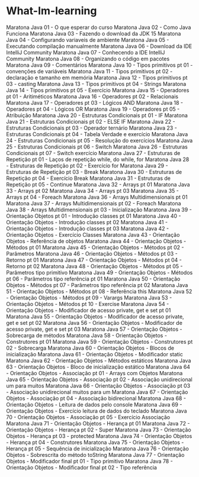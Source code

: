 # What-Im-learning
Maratona Java 01 - O que esperar do curso
Maratona Java 02 - Como Java Funciona
Maratona Java 03 - Fazendo o download da JDK 15
Maratona Java 04 - Configurando variaveis de ambiente
Maratona Java 05 - Executando compilação manualmente
Maratona Java 06 - Download da IDE IntelliJ Community
Maratona Java 07 - Conhecendo a IDE IntelliJ Community
Maratona Java 08 - Organizando o código em pacotes
Maratona Java 09 - Comentários
Maratona Java 10 - Tipos primitivos pt 01 - convenções de variáveis
Maratona Java 11 - Tipos primitivos pt 02 - declaração e tamanho em memória
Maratona Java 12 - Tipos primitivos pt 03 - casting
Maratona Java 13 - Tipos primitivos pt 04 - Strings
Maratona Java 14 - Tipos primitivos pt 05 - Exercício
Maratona Java 15 - Operadores pt 01 - Aritiméticos
Maratona Java 16 - Operadores pt 02 - Relacionais
Maratona Java 17 - Operadores pt 03 - Lógicos AND
Maratona Java 18 - Operadores pt 04 - Lógicos OR
Maratona Java 19 - Operadores pt 05 - Atribuição
Maratona Java 20 - Estruturas Condicionais pt 01 - IF
Maratona Java 21 - Estruturas Condicionais pt 02 - ELSE IF
Maratona Java 22 - Estruturas Condicionais pt 03 - Operador ternário
Maratona Java 23 - Estruturas Condicionais pt 04 - Tabela Verdade e exercício
Maratona Java 24 - Estruturas Condicionais pt 05 - Resolução do exercícios
Maratona Java 25 - Estruturas Condicionais pt 06 - Switch
Maratona Java 26 - Estruturas Condicionais pt 07 - Switch exercício
Maratona Java 27 - Estruturas de Repetição pt 01 - Laços de repetição while, do while, for
Maratona Java 28 - Estruturas de Repetição pt 02 - Exercício for
Maratona Java 29 - Estruturas de Repetição pt 03 - Break
Maratona Java 30 - Estruturas de Repetição pt 04 - Exercício Break
Maratona Java 31 - Estruturas de Repetição pt 05 - Continue
Maratona Java 32 - Arrays pt 01
Maratona Java 33 - Arrays pt 02
Maratona Java 34 - Arrays pt 03
Maratona Java 35 - Arrays pt 04 - Foreach
Maratona Java 36 - Arrays Multidimensionais pt 01
Maratona Java 37 - Arrays Multidimensionais pt 02 - Foreach
Maratona Java 38 - Arrays Multidimensionais pt 03 - Inicialização
Maratona Java 39 - Orientação Objetos pt 01 - Introdução classes pt 01
Maratona Java 40 - Orientação Objetos - Introdução classes pt 02
Maratona Java 41 - Orientação Objetos - Introdução classes pt 03
Maratona Java 42 - Orientação Objetos - Exercício Classes
Maratona Java 43 - Orientação Objetos - Referência de objetos
Maratona Java 44 - Orientação Objetos - Métodos pt 01
Maratona Java 45 - Orientação Objetos - Métodos pt 02 - Parâmetros
Maratona Java 46 - Orientação Objetos - Métodos pt 03 - Retorno pt 01
Maratona Java 47 - Orientação Objetos - Métodos pt 04 - Retorno pt 02
Maratona Java 48 - Orientação Objetos - Métodos pt 05 - Parâmetros tipo primitivo
Maratona Java 49 - Orientação Objetos - Métodos pt 06 - Parâmetros tipo referência pt 01
Maratona Java 50 - Orientação Objetos - Métodos pt 07 - Parâmetros tipo referência pt 02
Maratona Java 51 - Orientação Objetos - Métodos pt 08 - Referência this
Maratona Java 52 - Orientação Objetos - Métodos pt 09 - Varargs
Maratona Java 53 - Orientação Objetos - Métodos pt 10 - Exercise
Maratona Java 54 - Orientação Objetos - Modificador de acesso private, get e set pt 01
Maratona Java 55 - Orientação Objetos - Modificador de acesso private, get e set pt 02
Maratona Java 56 - Orientação Objetos - Modificador de acesso private, get e set pt 03
Maratona Java 57 - Orientação Objetos - Sobrecarga de métodos
Maratona Java 58 - Orientação Objetos - Construtores pt 01
Maratona Java 59 - Orientação Objetos - Construtores pt 02 - Sobrecarga
Maratona Java 60 - Orientação Objetos - Blocos de inicialização
Maratona Java 61 - Orientação Objetos - Modificador static
Maratona Java 62 - Orientação Objetos - Métodos estáticos
Maratona Java 63 - Orientação Objetos - Bloco de inicialização estático
Maratona Java 64 - Orientação Objetos - Associação pt 01 - Arrays com Objetos
Maratona Java 65 - Orientação Objetos - Associação pt 02 - Associação unidirecional um para muitos
Maratona Java 66 - Orientação Objetos - Associação pt 03 - Associação unidirecional muitos para um
Maratona Java 67 - Orientação Objetos - Associação pt 04 - Associação bidirecional
Maratona Java 68 - Orientação Objetos - Leitura de dados pelo console
Maratona Java 69 - Orientação Objetos - Exercício leitura de dados do teclado
Maratona Java 70 - Orientação Objetos - Associação pt 05 - Exercício Associação
Maratona Java 71 - Orientação Objetos - Herança pt 01
Maratona Java 72 - Orientação Objetos - Herança pt 02 - Super
Maratona Java 73 - Orientação Objetos - Herança pt 03 - protected
Maratona Java 74 - Orientação Objetos - Herança pt 04 - Construtores
Maratona Java 75 - Orientação Objetos - Herança pt 05 - Sequência de inicialização
Maratona Java 76 - Orientação Objetos - Sobrescrita do método toString
Maratona Java 77 - Orientação Objetos - Modificador final pt 01 - Tipo primitivo
Maratona Java 78 - Orientação Objetos - Modificador final pt 02 - Tipo referência
